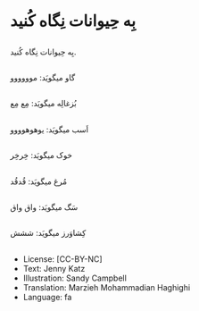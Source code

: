 # بِه حِیوانات نِگاه کُنید

##
بِه حِیوانات نِگاه کُنید.

##
گاو میگویَد: موووووو

##
بُزغالِه میگویَد: مِع مِع

##
اَسب میگویَد: یوهوهوووو

##
خوک میگویَد: خِرخِر

##
مُرغ میگویَد: قُدقُد

##
سَگ میگویَد: واق واق

##
کِشاوَرز میگویَد: ششش

##
* License: [CC-BY-NC]
* Text: Jenny Katz
* Illustration: Sandy Campbell
* Translation: Marzieh Mohammadian Haghighi
* Language: fa
